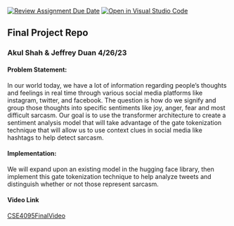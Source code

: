 [![Review Assignment Due Date](https://classroom.github.com/assets/deadline-readme-button-8d59dc4de5201274e310e4c54b9627a8934c3b88527886e3b421487c677d23eb.svg)](https://classroom.github.com/a/fSA_TVih)
[![Open in Visual Studio Code](https://classroom.github.com/assets/open-in-vscode-c66648af7eb3fe8bc4f294546bfd86ef473780cde1dea487d3c4ff354943c9ae.svg)](https://classroom.github.com/online_ide?assignment_repo_id=10719547&assignment_repo_type=AssignmentRepo)
## Final Project Repo


### Akul Shah & Jeffrey Duan 4/26/23
#### Problem Statement:
In our world today, we have a lot of information regarding people’s thoughts and feelings in real
time through various social media platforms like instagram, twitter, and facebook. The question
is how do we signify and group those thoughts into specific sentiments like joy, anger, fear and
most difficult sarcasm. Our goal is to use the transformer architecture to create a sentiment
analysis model that will take advantage of the gate tokenization technique that will allow us to
use context clues in social media like hashtags to help detect sarcasm.

#### Implementation:
We will expand upon an existing model in the hugging face library, then implement this gate
tokenization technique to help analyze tweets and distinguish whether or not those represent
sarcasm.

#### Video Link
[CSE4095FinalVideo](https://youtu.be/IP0ruA6X9ZU)
